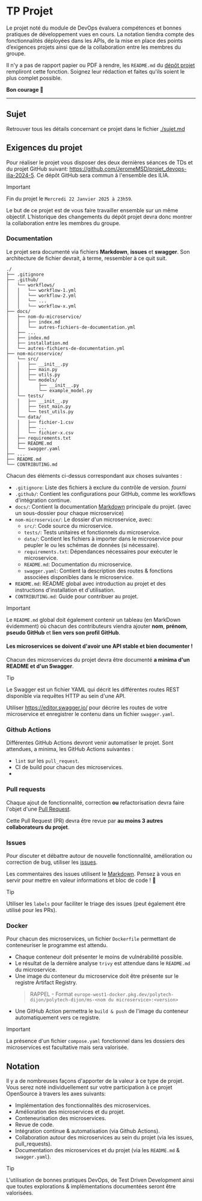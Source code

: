 # TP Projet

Le projet noté du module de DevOps évaluera compétences et bonnes pratiques de développement vues en cours. La notation tiendra compte des fonctionnalités déployées dans les APIs, de la mise en place des points d’exigences projets ainsi que de la collaboration entre les membres du groupe.

Il n'y a pas de rapport papier ou PDF à rendre, les `README.md` du [dépôt projet](https://github.com/JeromeMSD/projet_devops-ilia-2024-5) rempliront cette fonction. Soignez leur rédaction et faites qu'ils soient le plus complet possible.

**Bon courage 🚀**

___

## Sujet 

Retrouver tous les détails concernant ce projet dans le fichier [./sujet.md](./sujet.md)

## Exigences du projet

Pour réaliser le projet vous disposer des deux dernières séances de TDs et du projet GitHub suivant: https://github.com/JeromeMSD/projet_devops-ilia-2024-5. Ce dépôt GitHub sera commun à l'ensemble des ILIA.

> [!important]
> Fin du projet le `Mercredi 22 Janvier 2025 à 23h59`.

Le but de ce projet est de vous faire travailler ensemble sur un même objectif.
L’historique des changements du dépôt projet devra donc montrer la collaboration entre les membres du groupe.

### Documentation

Le projet sera documenté via fichiers **Markdown**, **issues** et **swagger**. Son architecture de fichier devrait, à terme, ressembler à ce quit suit.

```
./
├── .gitignore
├── .github/
│   └── workflows/
│   │   └── workflow-1.yml
│   │   └── workflow-2.yml
│   │   └── ...
│   │   └── workflow-x.yml
├── docs/
│   ├── nom-du-microservice/
│   │   ├── index.md
│   │   └── autres-fichiers-de-documentation.yml
│   ├── ...
│   ├── index.md
│   ├── installation.md
│   └── autres-fichiers-de-documentation.yml
├── nom-microservice/
│   └── src/
│   │   ├── __init__.py
│   │   ├── main.py
│   │   ├── utils.py
│   │   └── models/
│   │       ├── __init__.py
│   │       └── example_model.py
│   └── tests/
│   │   ├── __init__.py
│   │   ├── test_main.py
│   │   └── test_utils.py
│   └── data/
│   │   ├── fichier-1.csv
│   │   ├── ...
│   │   └── fichier-x.csv 
│   ├── requirements.txt
│   ├── README.md
│   └── swagger.yaml
├── ...
├── README.md
└── CONTRIBUTING.md
```

Chacun des éléments ci-dessus correspondant aux choses suivantes :

- `.gitignore`: Liste des fichiers à exclure du contrôle de version. _fourni_
- `.github/`: Contient les configurations pour GitHub, comme les workflows d'intégration continue.
- `docs/`: Contient la documentation [Markdown](https://www.markdownguide.org/basic-syntax/) principale du projet. (avec un sous-dossier pour chaque microservice)
- `nom-microservice/`: Le dossier d'un microservice, avec:
  - `src/`: Code source du microservice.
  - `tests/`: Tests unitaires et fonctionnels du microservice.
  - `data/`: Contient les fichiers à importer dans le microservice pour peupler le ou les schémas de données (si nécessaire).
  - `requirements.txt`: Dépendances nécessaires pour exécuter le microservice.
  - `README.md`: Documentation du microservice.
  - `swagger.yaml`: Contient la description des routes & fonctions associées disponibles dans le microservice.
- `README.md`: README global avec introduction au projet et des instructions d'installation et d'utilisation.
- `CONTRIBUTING.md`: Guide pour contribuer au projet.

> [!important]
> Le `README.md` global doit également contenir un tableau (en MarkDown évidemment) où chacun des contributeurs viendra ajouter **nom**, **prénom**, **pseudo GitHub** et **lien vers son profil GitHub**.

#### Les microservices se doivent d'avoir une API stable et bien documenter !

Chacun des microservices du projet devra être documenté **a minima d'un README et d'un Swagger**.

> [!tip]
> Le Swagger est un fichier YAML qui décrit les différentes routes REST disponible via requêtes HTTP au sein d'une API.
> 
> Utiliser https://editor.swagger.io/ pour décrire les routes de votre microservice et enregistrer le contenu dans un fichier `swagger.yaml`.

### Github Actions

Différentes GitHub Actions devront venir automatiser le projet. Sont attendues, a minima, les GitHub Actions suivantes :

* `lint` sur les `pull_request`.
* CI de build pour chacun des microservices.
* 

### Pull requests

Chaque ajout de fonctionnalité, correction **ou** refactorisation devra faire l'objet d'une [Pull Request](https://docs.github.com/fr/pull-requests/collaborating-with-pull-requests/proposing-changes-to-your-work-with-pull-requests/about-pull-requests).

Cette Pull Request (PR) devra être revue par **au moins 3 autres collaborateurs du projet**.

### Issues

Pour discuter et débattre autour de nouvelle fonctionnalité, amélioration ou correction de bug, utiliser les [issues](https://docs.github.com/fr/issues/tracking-your-work-with-issues/about-issues).

Les commentaires des issues utilisent le [Markdown](https://www.markdownguide.org/basic-syntax/). 
Pensez à vous en servir pour mettre en valeur informations et bloc de code ! 🚀

> [!tip]
> Utiliser les `labels` pour faciliter le triage des issues (peut également être utilisé pour les PRs).

### Docker

Pour chacun des microservices, un fichier `Dockerfile` permettant de conteneuriser le programme est attendu. 

- Chaque conteneur doit présenter le moins de vulnérabilité possible.
- Le résultat de la dernière analyse `trivy` est attendue dans le `README.md` du microservice.
- Une image du conteneur du microservice doit être présente sur le registre Artifact Registry.
    > RAPPEL - Format `europe-west1-docker.pkg.dev/polytech-dijon/polytech-dijon/ms-<nom du microservice>:<version>`
- Une GitHub Action permettra le `build & push` de l'image du conteneur automatiquement vers ce registre.

> [!important]
> La présence d'un fichier `compose.yaml` fonctionnel dans les dossiers des microservices est facultative mais sera valorisée.

## Notation

Il y a de nombreuses façons d'apporter de la valeur à ce type de projet.
Vous serez noté individuellement sur votre participation à ce projet OpenSource à travers les axes suivants:

- Implémentation des fonctionnalités des microservices.
- Amélioration des microservices et du projet.
- Conteneurisation des microservices.
- Revue de code.
- Intégration continue & automatisation (via Github Actions).
- Collaboration autour des microservices au sein du projet (via les issues, pull_requests).
- Documentation des microservices et du projet (via les `README.md` & `swagger.yaml`).

> [!tip]
> L'utilisation de bonnes pratiques DevOps, de Test Driven Development ainsi que toutes explorations & implémentations documentées seront être valorisées. 
